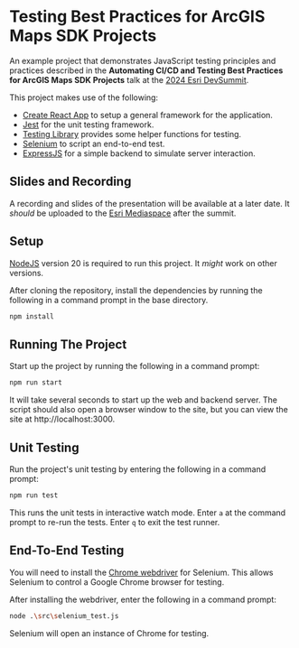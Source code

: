 # Testing Best Practices for ArcGIS Maps SDK Projects

An example project that demonstrates JavaScript testing principles and practices described in the **Automating CI/CD and Testing Best Practices for ArcGIS Maps SDK Projects** talk at the [2024 Esri DevSummit](https://devsummit2024.esri.com/).

This project makes use of the following:

* [Create React App](https://create-react-app.dev/) to setup a general framework for the application.
* [Jest](https://jestjs.io/) for the unit testing framework.
* [Testing Library](https://testing-library.com/) provides some helper functions for testing.
* [Selenium](https://www.selenium.dev/) to script an end-to-end test.
* [ExpressJS](https://expressjs.com/) for a simple backend to simulate server interaction.

## Slides and Recording

A recording and slides of the presentation will be available at a later date. It *should* be uploaded to the [Esri Mediaspace](https://mediaspace.esri.com) after the summit.

## Setup

[NodeJS](https://nodejs.org/) version 20 is required to run this project. It *might* work on other versions.

After cloning the repository, install the dependencies by running the following in a command prompt
in the base directory.

```bash
npm install
```

## Running The Project

Start up the project by running the following in a command prompt:

```bash
npm run start
```

It will take several seconds to start up the web and backend server. The script should also open a
browser window to the site, but you can view the site at http://localhost:3000.

## Unit Testing

Run the project's unit testing by entering the following in a command prompt:

```bash
npm run test
```

This runs the unit tests in interactive watch mode. Enter `a` at the command prompt to re-run the
tests. Enter `q` to exit the test runner. 

## End-To-End Testing

You will need to install the [Chrome webdriver](https://chromedriver.chromium.org/) for Selenium. This allows Selenium to control a
Google Chrome browser for testing. 

After installing the webdriver, enter the following in a command prompt:

```bash
node .\src\selenium_test.js
```

Selenium will open an instance of Chrome for testing. 
